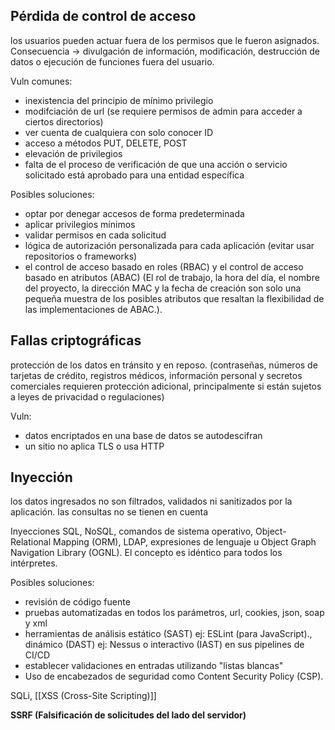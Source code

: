 ## **Pérdida de control de acceso**

los usuarios pueden actuar fuera de los permisos que le fueron asignados. Consecuencia -> divulgación de información, modificación, destrucción de datos o ejecución de funciones fuera del usuario.

Vuln comunes:
- inexistencia del principio de mínimo privilegio
- modifciación de url (se requiere permisos de admin para acceder a ciertos directorios)
- ver cuenta de cualquiera con solo conocer ID
- acceso a métodos PUT, DELETE, POST
- elevación de privilegios
- falta de el proceso de verificación de que una acción o servicio solicitado está aprobado para una entidad específica

Posibles soluciones:
- optar por denegar accesos de forma predeterminada
- aplicar privilegios mínimos
- validar permisos en cada solicitud
- lógica de autorización personalizada para cada aplicación (evitar usar repositorios o frameworks)
- el control de acceso basado en roles (RBAC) y el control de acceso basado en atributos (ABAC) (El rol de trabajo, la hora del día, el nombre del proyecto, la dirección MAC y la fecha de creación son solo una pequeña muestra de los posibles atributos que resaltan la flexibilidad de las implementaciones de ABAC.).

## **Fallas criptográficas**

protección de los datos en tránsito y en reposo. (contraseñas, números de tarjetas de crédito, registros médicos, información personal y secretos comerciales requieren protección adicional, principalmente si están sujetos a leyes de privacidad o regulaciones)

Vuln: 
- datos encriptados en una base de datos se autodescifran
- un sitio no aplica TLS o usa HTTP

## **Inyección**

los datos ingresados no son filtrados, validados ni sanitizados por la aplicación. 
las consultas no se tienen en cuenta

Inyecciones SQL, NoSQL, comandos de sistema operativo, Object-Relational Mapping (ORM), LDAP, expresiones de lenguaje u Object Graph Navigation Library (OGNL). El concepto es idéntico para todos los intérpretes.

Posibles soluciones: 
- revisión de código fuente
- pruebas automatizadas en todos los parámetros, url, cookies, json, soap y xml
- herramientas de análisis estático (SAST) ej: ESLint (para JavaScript)., dinámico (DAST) ej: Nessus o interactivo (IAST) en sus pipelines de CI/CD
- establecer validaciones en entradas utilizando "listas blancas"
- Uso de encabezados de seguridad como Content Security Policy (CSP).

SQLi, [[XSS (Cross-Site Scripting)]]

**SSRF (Falsificación de solicitudes del lado del servidor)**


